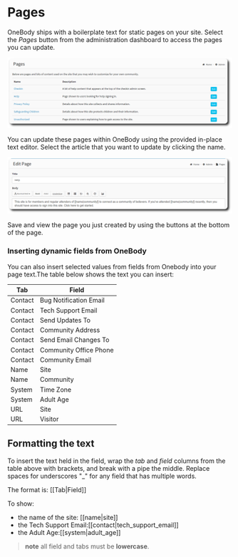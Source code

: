 # Pages

OneBody ships with a boilerplate text for static pages on your site. Select the *Pages* button from the administration dashboard to access the pages you can update.

![pages-1](../img/admin/pages-1.png)

You can update these pages within OneBody using the provided in-place text editor. Select the article that you want to update by clicking the name.

![pages-1](../img/admin/pages-2.png)

Save and view the page you just created by using the buttons at the bottom of the page.

### Inserting dynamic fields from OneBody

You can also insert selected values from fields from Onebody into your page text.The table below shows the text you can insert:

| Tab | Field |
| -- | -- |
| Contact | Bug Notification Email |
| Contact | Tech Support Email |
| Contact | Send Updates To |
| Contact | Community Address |
| Contact | Send Email Changes To |
| Contact | Community Office Phone |
| Contact | Community Email |
| Name | Site |
| Name | Community |
| System | Time Zone |
| System | Adult Age |
| URL | Site |
| URL | Visitor |



## Formatting the text

To insert the text held in the field, wrap the *tab* and *field* columns from the table above with brackets, and break with a pipe the middle. Replace spaces for underscores "_" for any field that has multiple words.

The format is: [[Tab|Field]]

To show:
* the name of the site: [[name|site]]
* the Tech Support Email:[[contact|tech_support_email]]
* the Adult Age:[[system|adult_age]]

>**note** all field and tabs must be **lowercase**.
